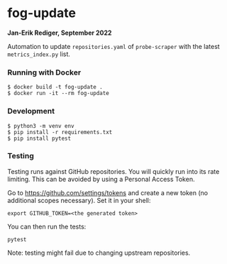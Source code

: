 # fog-update
__Jan-Erik Rediger, September 2022__

Automation to update `repositories.yaml` of `probe-scraper` with the latest `metrics_index.py` list.

### Running with Docker

```
$ docker build -t fog-update .
$ docker run -it --rm fog-update
```

### Development

```
$ python3 -m venv env
$ pip install -r requirements.txt
$ pip install pytest
```

### Testing

Testing runs against GitHub repositories.
You will quickly run into its rate limiting.
This can be avoided by using a Personal Access Token.

Go to <https://github.com/settings/tokens> and create a new token (no additional scopes necessary).
Set it in your shell:

```
export GITHUB_TOKEN=<the generated token>
```

You can then run the tests:

```
pytest
```

Note: testing might fail due to changing upstream repositories.
